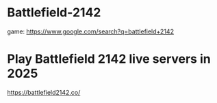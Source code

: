 # Battlefield-2142
game: https://www.google.com/search?q=battlefield+2142

# Play Battlefield 2142 live servers in 2025
https://battlefield2142.co/
